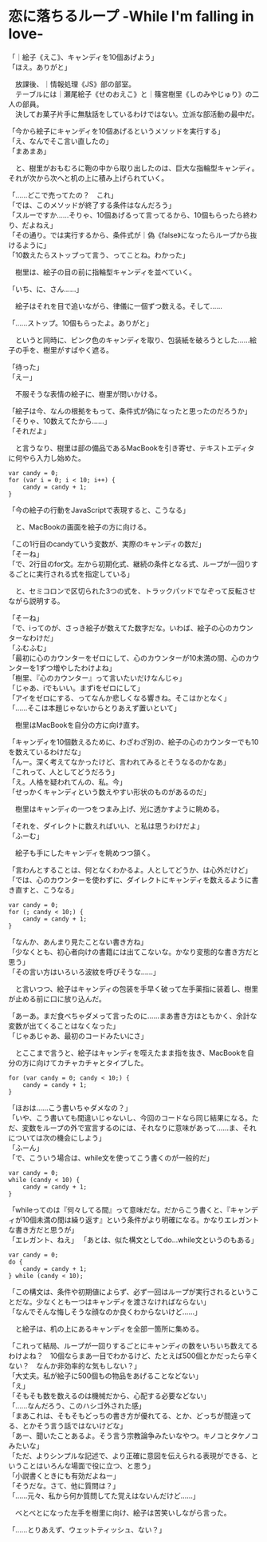 # 恋に落ちるループ -While I'm falling in love-

「｜絵子《えこ》、キャンディを10個あげよう」  
「ほえ。ありがと」

　放課後、｜情報処理《JS》部の部室。  
　テーブルには｜瀬尾絵子《せのおえこ》と｜篠宮樹里《しのみやじゅり》の二人の部員。  
　決してお菓子片手に無駄話をしているわけではない。立派な部活動の最中だ。

「今から絵子にキャンディを10個あげるというメソッドを実行する」  
「え、なんでそこ言い直したの」  
「まあまあ」

　と、樹里がおもむろに鞄の中から取り出したのは、巨大な指輪型キャンディ。それが次から次へと机の上に積み上げられていく。

「……どこで売ってたの？　これ」  
「では、このメソッドが終了する条件はなんだろう」  
「スルーですか……そりゃ、10個あげるって言ってるから、10個もらったら終わり、だよねえ」  
「その通り。では実行するから、条件式が｜偽《false》になったらループから抜けるように」  
「10数えたらストップって言う、ってことね。わかった」

　樹里は、絵子の目の前に指輪型キャンディを並べていく。

「いち、に、さん……」

　絵子はそれを目で追いながら、律儀に一個ずつ数える。そして……

「……ストップ。10個もらったよ。ありがと」

　というと同時に、ピンク色のキャンディを取り、包装紙を破ろうとした……絵子の手を、樹里がすばやく遮る。

「待った」  
「えー」  

　不服そうな表情の絵子に、樹里が問いかける。

「絵子は今、なんの根拠をもって、条件式が偽になったと思ったのだろうか」  
「そりゃ、10数えてたから……」  
「それだよ」

　と言うなり、樹里は部の備品であるMacBookを引き寄せ、テキストエディタに何やら入力し始めた。

```
var candy = 0;
for (var i = 0; i < 10; i++) {
    candy = candy + 1;
}
```

「今の絵子の行動をJavaScriptで表現すると、こうなる」

　と、MacBookの画面を絵子の方に向ける。

「この1行目のcandyていう変数が、実際のキャンディの数だ」  
「そーね」  
「で、2行目のfor文。左から初期化式、継続の条件となる式、ループが一回りするごとに実行される式を指定している」

　と、セミコロンで区切られた3つの式を、トラックパッドでなぞって反転させながら説明する。

「そーね」  
「で、iってのが、さっき絵子が数えてた数字だな。いわば、絵子の心のカウンターなわけだ」  
「ふむふむ」  
「最初に心のカウンターをゼロにして、心のカウンターが10未満の間、心のカウンターを1ずつ増やしたわけよね」  
「樹里、『心のカウンター』って言いたいだけなんじゃ」  
「じゃあ、iでもいい。まずiをゼロにして」  
「アイをゼロにする、ってなんか悲しくなる響きね。そこはかとなく」  
「……そこは本題じゃないからとりあえず置いといて」

　樹里はMacBookを自分の方に向け直す。

「キャンディを10個数えるために、わざわざ別の、絵子の心のカウンターでも10を数えているわけだな」  
「んー。深く考えてなかったけど、言われてみるとそうなるのかなあ」  
「これって、人としてどうだろう」  
「え。人格を疑われてんの、私。今」  
「せっかくキャンディという数えやすい形状のものがあるのだ」

　樹里はキャンディの一つをつまみ上げ、光に透かすように眺める。

「それを、ダイレクトに数えればいい、と私は思うわけだよ」  
「ふーむ」

　絵子も手にしたキャンディを眺めつつ頷く。

「言わんとすることは、何となくわかるよ。人としてどうか、は心外だけど」  
「では、心のカウンターを使わずに、ダイレクトにキャンディを数えるように書き直すと、こうなる」

```
var candy = 0;
for (; candy < 10;) {
    candy = candy + 1;
}
```

「なんか、あんまり見たことない書き方ね」  
「少なくとも、初心者向けの書籍には出てこないな。かなり変態的な書き方だと思う」  
「その言い方はいろいろ波紋を呼びそうな……」  

　と言いつつ、絵子はキャンディの包装を手早く破って左手薬指に装着し、樹里が止める前に口に放り込んだ。

「あーあ。まだ食べちゃダメって言ったのに……まあ書き方はともかく、余計な変数が出てくることはなくなった」  
「じゃあじゃあ、最初のコードみたいにさ」

　とここまで言うと、絵子はキャンディを咥えたまま指を抜き、MacBookを自分の方に向けてカチャカチャとタイプした。

```
for (var candy = 0; candy < 10;) {
    candy = candy + 1;
}
```

「ほおは……こう書いちゃダメなの？」  
「いや、こう書いても間違いじゃないし、今回のコードなら同じ結果になる。ただ、変数をループの外で宣言するのには、それなりに意味があって……ま、それについては次の機会にしよう」  
「ふーん」  
「で、こういう場合は、while文を使ってこう書くのが一般的だ」

```
var candy = 0;
while (candy < 10) {
    candy = candy + 1;
}
```

「whileってのは『何々してる間』って意味だな。だからこう書くと、『キャンディが10個未満の間は繰り返す』という条件がより明確になる。かなりエレガントな書き方だと思うが」  
「エレガント、ねえ」
「あとは、似た構文としてdo...while文というのもある」

```
var candy = 0;
do {
    candy = candy + 1;
} while (candy < 10);
```

「この構文は、条件や初期値によらず、必ず一回はループが実行されるということだな。少なくとも一つはキャンディを渡さなければならない」  
「なんでそんな悔しそうな顔なのか良くわからないけど……」

　と絵子は、机の上にあるキャンディを全部一箇所に集める。

「これって結局、ループが一回りするごとにキャンディの数をいちいち数えてるわけよね？　10個ならまあ一目でわかるけど、たとえば500個とかだったら辛くない？　なんか非効率的な気もしない？」  
「大丈夫。私が絵子に500個もの物品をあげることなどない」  
「え」  
「そもそも数を数えるのは機械だから、心配する必要などない」  
「……なんだろう、このハシゴ外された感」  
「まあこれは、そもそもどっちの書き方が優れてる、とか、どっちが間違ってる、とかそう言う話ではないけどな」  
「あー、聞いたことあるよ。そう言う宗教論争みたいなやつ。キノコとタケノコみたいな」  
「ただ、よりシンプルな記述で、より正確に意図を伝えられる表現ができる、ということはいろんな場面で役に立つ、と思う」  
「小説書くときにも有効だよねー」  
「そうだな。さて、他に質問は？」  
「……元々、私から何か質問してた覚えはないんだけど……」

　べとべとになった左手を樹里に向け、絵子は苦笑いしながら言った。

「……とりあえず、ウェットティッシュ、ない？」
